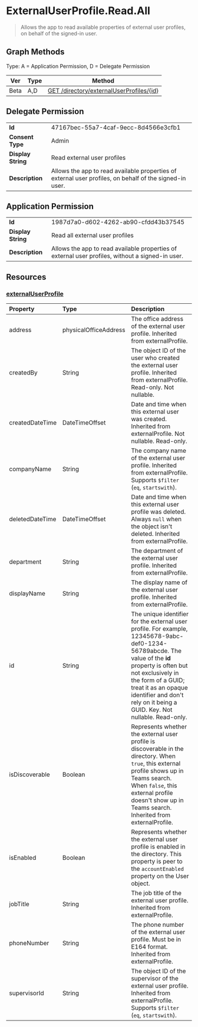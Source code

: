 # ExternalUserProfile.Read.All

> Allows the app to read available properties of external user profiles, on behalf of the signed-in user.
## Graph Methods

Type: A = Application Permission, D = Delegate Permission

|Ver|Type|Method|
|-------|----|------|
|Beta|A,D|[GET /directory/externalUserProfiles/{id}](https://docs.microsoft.com/graph/api/externaluserprofile-get?view=graph-rest-beta&tabs=http)|
## Delegate Permission
|||
|-|-|
|**Id**|47167bec-55a7-4caf-9ecc-8d4566e3cfb1|
|**Consent Type**|Admin|
|**Display String**|Read external user profiles|
|**Description**|Allows the app to read available properties of external user profiles, on behalf of the signed-in user.|
## Application Permission
|||
|-|-|
|**Id**|1987d7a0-d602-4262-ab90-cfdd43b37545|
|**Display String**|Read all external user profiles|
|**Description**|Allows the app to read available properties of external user profiles, without a signed-in user.|
## Resources
### [externalUserProfile ](https://docs.microsoft.com/graph/api/resources/externaluserprofile?view=graph-rest-1.0&tabs=http)
| Property   | Type |Description|
|:---------------|:--------|:----------|
|address|physicalOfficeAddress|The office address of the external user profile. Inherited from externalProfile.|
|createdBy|String|The object ID of the user who created the external user profile. Inherited from externalProfile. Read-only. Not nullable. |
|createdDateTime|DateTimeOffset|Date and time when this external user was created. Inherited from externalProfile. Not nullable. Read-only. |
|companyName|String|The company name of the external user profile. Inherited from externalProfile. Supports `$filter` (`eq`, `startswith`). |
|deletedDateTime|DateTimeOffset|Date and time when this external user profile was deleted. Always `null` when the object isn't deleted. Inherited from externalProfile. |
|department|String|The department of the external user profile. Inherited from externalProfile. |
|displayName|String|The display name of the external user profile. Inherited from externalProfile.|
|id|String|The unique identifier for the external user profile. For example, 12345678-9abc-def0-1234-56789abcde. The value of the **id** property is often but not exclusively in the form of a GUID; treat it as an opaque identifier and don't rely on it being a GUID. Key. Not nullable. Read-only.|
|isDiscoverable|Boolean|Represents whether the external user profile is discoverable in the directory. When `true`, this external profile shows up in Teams search. When `false`, this external profile doesn't show up in Teams search. Inherited from externalProfile. |
|isEnabled|Boolean|Represents whether the external user profile is enabled in the directory. This property is peer to the `accountEnabled` property on the User object. |
|jobTitle|String|The job title of the external user profile. Inherited from externalProfile.|
|phoneNumber|String|The phone number of the external user profile. Must be in E164 format. Inherited from externalProfile.|
|supervisorId|String|The object ID of the supervisor of the external user profile. Inherited from externalProfile. Supports `$filter` (`eq`, `startswith`).|
